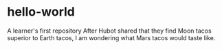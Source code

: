 # hello-world
A learner's first repository
After Hubot shared that they find Moon tacos superior to Earth tacos, I am wondering what Mars tacos would taste like.
